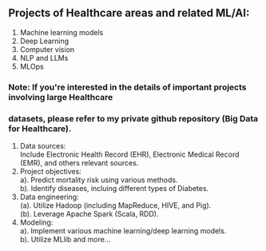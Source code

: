 ## Projects of Healthcare areas and related ML/AI:
1. Machine learning models
2. Deep Learning
3. Computer vision
4. NLP and LLMs
5. MLOps

### Note: If you're interested in the details of important projects involving large Healthcare
### datasets, please refer to my private github repository (Big Data for Healthcare).
1. Data sources: <br>
   Include Electronic Health Record (EHR), Electronic Medical Record (EMR), and others relevant sources.
3. Project objectives:    
   a). Predict mortality risk using various methods. <br> 
   b). Identify diseases, incluing different types of Diabetes. <br>
4. Data engineering: <br>
   (a). Utilize Hadoop (including MapReduce, HIVE, and Pig). <br>
   (b). Leverage Apache Spark (Scala, RDD). <br>
5. Modeling: <br>
   a). Implement various machine learning/deep learning models. <br>
   b). Utilize MLlib and more...
   

